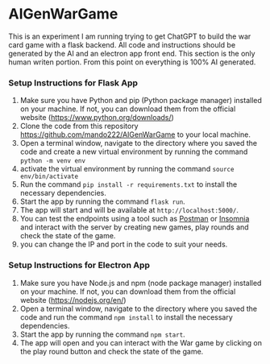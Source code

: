 # AIGenWarGame
This is an experiment I am running trying to get ChatGPT to build the war card game with a flask backend.  All code and instructions should be generated by the AI and an electron app front end. This section is the only human writen portion.  From this point on everything is 100% AI generated.

### Setup Instructions for Flask App
1. Make sure you have Python and pip (Python package manager) installed on your machine. If not, you can download them from the official website (https://www.python.org/downloads/)
2. Clone the code from this repository https://github.com/mando222/AIGenWarGame  to your local machine.
3. Open a terminal window, navigate to the directory where you saved the code and create a new virtual environment by running the command `python -m venv env`
4. activate the virtual environment by running the command  `source env/bin/activate` 
5. Run the command `pip install -r requirements.txt` to install the necessary dependencies.
6. Start the app by running the command `flask run`.
7. The app will start and will be available at `http://localhost:5000/`.
8. You can test the endpoints using a tool such as [Postman](https://www.postman.com/) or [Insomnia](https://insomnia.rest/) and interact with the server by creating new games, play rounds and check the state of the game.
9. you can change the IP and port in the code to suit your needs.

### Setup Instructions for Electron App
1. Make sure you have Node.js and npm (node package manager) installed on your machine. If not, you can download them from the official website (https://nodejs.org/en/)
2. Open a terminal window, navigate to the directory where you saved the code and run the command `npm install` to install the necessary dependencies.
3. Start the app by running the command `npm start`.
4. The app will open and you can interact with the War game by clicking on the play round button and check the state of the game.

